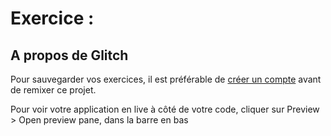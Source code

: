 # Exercice :

## A propos de Glitch

Pour sauvegarder vos exercices, il est préférable de [créer un compte](https://glitch.com/signin) avant de remixer ce projet.

Pour voir votre application en live à côté de votre code, cliquer sur Preview > Open preview pane, dans la barre en bas
